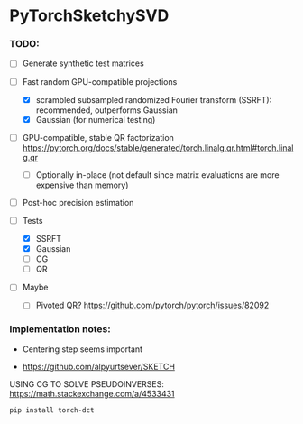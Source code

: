 # PyTorchSketchySVD


### TODO:

- [ ] Generate synthetic test matrices


- [ ] Fast random GPU-compatible projections
  - [x] scrambled subsampled randomized Fourier transform (SSRFT): recommended, outperforms Gaussian
  - [x] Gaussian (for numerical testing)
- [ ] GPU-compatible, stable QR factorization  https://pytorch.org/docs/stable/generated/torch.linalg.qr.html#torch.linalg.qr
  - [ ] Optionally in-place (not default since matrix evaluations are more expensive than memory)
- [ ] Post-hoc precision estimation
- [ ] Tests
  - [x] SSRFT
  - [x] Gaussian
  - [ ] CG
  - [ ] QR
- [ ] Maybe
  - [ ] Pivoted QR? https://github.com/pytorch/pytorch/issues/82092

### Implementation notes:

* Centering step seems important

* https://github.com/alpyurtsever/SKETCH


USING CG TO SOLVE PSEUDOINVERSES:
https://math.stackexchange.com/a/4533431


```
pip install torch-dct
```
